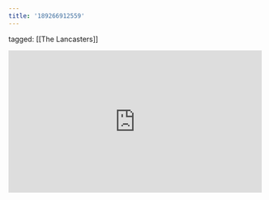 ```yaml
---
title: '189266912559'
---
```

tagged: [[The Lancasters]]
<iframe allow="accelerometer; autoplay; clipboard-write; encrypted-media; gyroscope; picture-in-picture" allowfullscreen="" frameborder="0" height="281" id="youtube_iframe" src="https://www.youtube.com/embed/CIvAcGeYRJ0?feature=oembed&amp;enablejsapi=1&amp;origin=https://safe.txmblr.com&amp;wmode=opaque" width="500"></iframe>